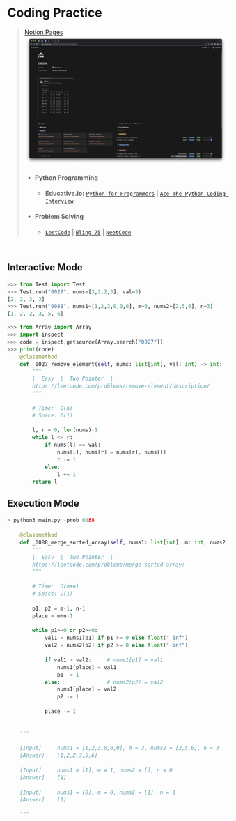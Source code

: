 # Coding Practice
> [Notion Pages](https://yylou.notion.site/CODING-eef2bf79104b44709c56f0bedea8d9f5)
> ![Notion](./notion.png)
> * #### Python Programming
>   * **Educative.io:** [```Python for Programmers```](https://www.educative.io/path/python-for-programmers) | [```Ace The Python Coding Interview```](https://www.educative.io/path/ace-python-coding-interview)
> * #### Problem Solving
>   * [```LeetCode```](https://leetcode.com/problemset/all/) | [```Bling 75```](https://www.techinterviewhandbook.org/best-practice-questions/) | [```NeetCode```](https://neetcode.io/roadmap)

<br />

## Interactive Mode
```python
>>> from Test import Test
>>> Test.run("0027", nums=[3,2,2,3], val=3)
[2, 2, 3, 3]
>>> Test.run("0088", nums1=[1,2,3,0,0,0], m=3, nums2=[2,5,6], n=3)
[1, 2, 2, 3, 5, 6]
```

```python
>>> from Array import Array
>>> import inspect
>>> code = inspect.getsource(Array.search("0027"))
>>> print(code)
    @classmethod
    def _0027_remove_element(self, nums: list[int], val: int) -> int:
        """
        |  Easy  |  Two Pointer  |
        https://leetcode.com/problems/remove-element/description/
        """

        # Time:  O(n)
        # Space: O(1)

        l, r = 0, len(nums)-1
        while l <= r:
            if nums[l] == val:
                nums[l], nums[r] = nums[r], nums[l]
                r -= 1
            else:
                l += 1
        return l
```

## Execution Mode
```python
> python3 main.py -prob 0088

    @classmethod
    def _0088_merge_sorted_array(self, nums1: list[int], m: int, nums2: list[int], n: int) -> None:
        """
        |  Easy  |  Two Pointer  |
        https://leetcode.com/problems/merge-sorted-array/
        """

        # Time:  O(m+n)
        # Space: O(1)
        
        p1, p2 = m-1, n-1
        place = m+n-1

        while p1>=0 or p2>=0:
            val1 = nums1[p1] if p1 >= 0 else float("-inf")
            val2 = nums2[p2] if p2 >= 0 else float("-inf")

            if val1 > val2:     # nums1[p1] = val1
                nums1[place] = val1
                p1 -= 1
            else:               # nums2[p2] = val2
                nums1[place] = val2
                p2 -= 1

            place -= 1


    """

    [Input]     nums1 = [1,2,3,0,0,0], m = 3, nums2 = [2,5,6], n = 3
    [Answer]    [1,2,2,3,5,6]

    [Input]     nums1 = [1], m = 1, nums2 = [], n = 0
    [Answer]    [1]

    [Input]     nums1 = [0], m = 0, nums2 = [1], n = 1
    [Answer]    [1]

    """

```